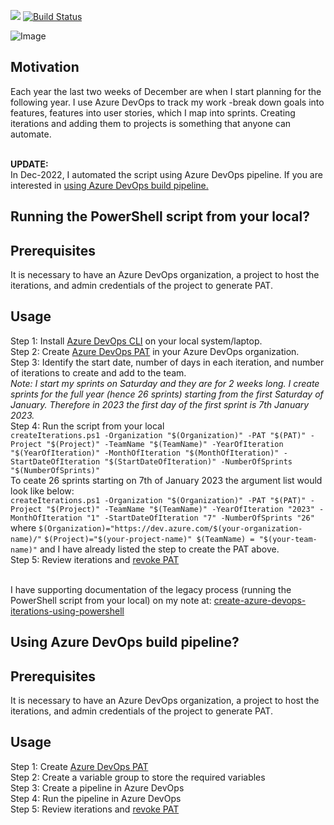 [![](https://img.shields.io/badge/Add%20Iterations%20To%20Azure%20DevOps-BuildStatus-informational)](https://github.com/kunduso/add-iterations-to-azure-devops-project)
[![Build Status](https://littlecoding.visualstudio.com/Open-Project/_apis/build/status/kunduso.add-iterations-to-azure-devops-project?branchName=main)](https://littlecoding.visualstudio.com/Open-Project/_build/latest?definitionId=36&branchName=main)<br />

![Image](https://skdevops.files.wordpress.com/2021/12/60-image-1.png)
## Motivation
Each year the last two weeks of December are when I start planning for the following year. I use Azure DevOps to track my work -break down goals into features, features into user stories, which I map into sprints. Creating iterations and adding them to projects is something that anyone can automate.

<br />**UPDATE:**
<br />In Dec-2022, I automated the script using Azure DevOps pipeline. If you are interested in [using Azure DevOps build pipeline.](#using-azure-devops-build-pipeline)

## **Running the PowerShell script from your local?**
## Prerequisites
It is necessary to have an Azure DevOps organization, a project to host the iterations, and admin credentials of the project to generate PAT.
## Usage
Step 1: Install [Azure DevOps CLI](https://github.com/Azure/azure-devops-cli-extension) on your local system/laptop.
<br />Step 2: Create [Azure DevOps PAT](https://learn.microsoft.com/en-us/azure/devops/organizations/accounts/use-personal-access-tokens-to-authenticate?view=azure-devops&tabs=Windows#create-a-pat) in your Azure DevOps organization.
<br />Step 3: Identify the start date, number of days in each iteration, and number of iterations to create and add to the team.
<br />*Note: I start my sprints on Saturday and they are for 2 weeks long. I create sprints for the full year (hence 26 sprints) starting from the first Saturday of January. Therefore in 2023 the first day of the first sprint is 7th January 2023.*
<br />Step 4: Run the script from your local
<br />`createIterations.ps1 -Organization "$(Organization)" -PAT "$(PAT)" -Project "$(Project)" -TeamName "$(TeamName)" -YearOfIteration "$(YearOfIteration)" -MonthOfIteration "$(MonthOfIteration)" -StartDateOfIteration "$(StartDateOfIteration)" -NumberOfSprints "$(NumberOfSprints)"`
<br />To ceate 26 sprints starting on 7th of January 2023 the argument list would look like below:
<br />`createIterations.ps1 -Organization "$(Organization)" -PAT "$(PAT)" -Project "$(Project)" -TeamName "$(TeamName)" -YearOfIteration "2023" -MonthOfIteration "1" -StartDateOfIteration "7" -NumberOfSprints "26"`
<br />where `$(Organization)="https://dev.azure.com/$(your-organization-name)/"`
`$(Project)="$(your-project-name)" $(TeamName) = "$(your-team-name)"` and I have already listed the step to create the PAT above.
<br />Step 5: Review iterations and [revoke PAT](https://learn.microsoft.com/en-us/azure/devops/organizations/accounts/use-personal-access-tokens-to-authenticate?view=azure-devops&tabs=Windows#revoke-a-pat)

<br />I have supporting documentation of the legacy process (running the PowerShell script from your local) on my note at: [create-azure-devops-iterations-using-powershell](https://skundunotes.com/2021/12/26/create-azure-devops-iterations-using-powershell/)
## **Using Azure DevOps build pipeline?**
## Prerequisites
It is necessary to have an Azure DevOps organization, a project to host the iterations, and admin credentials of the project to generate PAT.
## Usage
Step 1: Create [Azure DevOps PAT](https://learn.microsoft.com/en-us/azure/devops/organizations/accounts/use-personal-access-tokens-to-authenticate?view=azure-devops&tabs=Windows#create-a-pat)
<br />Step 2: Create a variable group to store the required variables
<br />Step 3: Create a pipeline in Azure DevOps
<br />Step 4: Run the pipeline in Azure DevOps
<br />Step 5: Review iterations and [revoke PAT](https://learn.microsoft.com/en-us/azure/devops/organizations/accounts/use-personal-access-tokens-to-authenticate?view=azure-devops&tabs=Windows#revoke-a-pat)